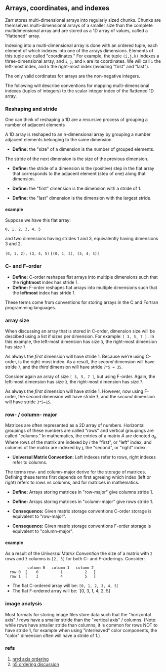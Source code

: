 ## Arrays, coordinates, and indexes

Zarr stores multi-dimensional arrays into regularly sized chunks.
Chunks are themselves multi-dimensional arrays of a smaller size than
the complete multidimensional array and are stored as a 1D array of
values, called a "flattened" array.

Indexing into a multi-dimensional array is done with an ordered tuple,
each element of which indexes into one of the arrays dimensions.
Elements of this tuple are called "coordinates." For example, the tuple
`(i,j,k)` indexes a three-dimensional array, and `i`, `j`, and `k` are
its coordinates. We will call `i` the left-most index, and `k` the
right-most index (avoiding "first" and "last").

The only valid cordinates for arrays are the non-negative integers.

The following will describe conventions for mapping multi-dimensional
indexes (tuples of integers) to the scalar integer index of the
flattened 1D array.

### Reshaping and stride

One can think of reshaping a 1D are a recursive process of 
grouping a number of adjacent elements

A 1D array is reshaped to an n-dimensional array by grouping a number
adjacent elements belonging to the same dimension. 

* **Define:** the "size" of a dimension is the number of grouped elements.

The stride of the next dimension is the size of the previous dimension. 

* **Define:** the stride of a dimension is the (positive) step in the
  flat array that corresponds to the adjacent element (step of one)
  along that dimension.

* **Define:** the "first" dimension is the dimension with a stride of 1.
* **Define:** the "last" dimension is the dimension with the largest stride.

#### example

Suppose we have this flat array:

`0, 1, 2, 3, 4, 5`

and two dimensions having strides 1 and 3, equivalently having dimensions 3 and 2.


`(0, 1, 2), (3, 4, 5)`
`[(0, 1, 2), (3, 4, 5)]`



### C- and F-order

* **Define:** C-order reshapes flat arrays into multiple dimensions such
  that the **rightmost** index has stride 1.
* **Define:** F-order reshapes flat arrays into multiple dimensions such
  that the **leftmost** index has stride 1.

These terms come from conventions for storing arrays in the C and
Fortran programming languages.

### array size

When discussing an array that is stored in C-order, dimension size will
be descibed using a list if sizes per dimension. For example: `[ 3, 5, 7 ].`
In this example, the left-most dimension has size `3`, the right-most
dimension has size `7`.

As always the *first* dimension will have stride 1. Because we're using
C-order, is the right-most index. As a result, the *second* dimension
will have stride `7`, and the *third* dimension will have stride `7*5 =
35`. 

Consider again an array of size `[ 3, 5, 7 ]`, but using F-order.
Again, the left-most dimension has size `3`, the right-most dimension
has size `7`.

As always the *first* dimension will have stride 1.  However, now using
F-order, the *second* dimension will have stride `3`, and the *second*
dimension will have stride `3*5=15`.

### row- / column- major

Matrices are often represented as a 2D array of numbers.  Horizontal
groupings of these numbers are called "rows" and vertical groupings are
called "columns." In mathematics, the entries of a matrix $A$ are
denoted $a_{ij}$. Where rows of the matrix are indexed by $i$ the
"first", or "left" index, and columns of the matrix are indexed by $j$,
the "second", or "right" index.

* **Universal Matrix Convention**: Left indexes refer to rows,
  right indexes refer to columns.

The terms row- and column-major derive for the storage of matrices.
Defining these terms first depends on first agreeing which index (left
or right) refers to rows vs columns, and for matrices in mathematics.

* **Define:** Arrays storing matrices in "row-major" give columns stride 1. 
* **Define:** Arrays storing matrices in "column-major" give rows stride 1. 

* **Consequence:** Given matrix storage conventions C-order storage is
  equivalent to "row-major".
* **Consequence:** Given matrix storage conventions F-order storage is
  equivalent to "column-major".

#### example

As a result of the *Universal Matrix Convention* the size of a matrix
with `2` rows and `3` columns is `[2, 3]` for both C- and F-orderings.
Consider:

```
          column 0   column 1   column 2
  row 0  [    0          1          2   ]
  row 1  [    3          4          5   ]
```

* The flat C-ordered array will be: `[0, 1, 2, 3, 4, 5]`
* The flat F-ordered array will be: `[0, 3, 1, 4, 2, 5]


### image analysis

Most formats for storing image files store data such that the
"horizontal axis" / rows have a smaller stride than the "vertical axis"
/ columns.  (Note: while rows have smaller stride than columns, it is
common for rows NOT to have stride 1, for example when using
"interleaved" color components, the "color" dimension often will have a
stride of 1.)


### refs

1) [nrrd axis ordering](https://teem.sourceforge.net/nrrd/format.html#general.4)
2) [n5 ordering discussion](https://github.com/saalfeldlab/n5/issues/31)
